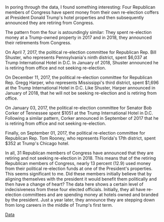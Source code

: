In poring through the data, I found something interesting: Four Republican members of Congress have spent money from their own re-election coffers at President Donald Trump's hotel properties and then subsequently announced they are retiring from Congress. 

The pattern from the four is astoundingly similar: They spent re-election money at a Trump-owned property in 2017 and in 2018, they announced their retirements from Congress. 

On April 7, 2017, the political re-election committee for Republican Rep. Bill Shuster, who represents Pennsylvania's ninth district, spent $6,037 at Trump International Hotel in D.C. In January of 2018, Shuster announced he is retiring from office and not seeking re-election. 

On December 11, 2017, the political re-election committee for Republican Rep. Gregg Harper, who represents Mississippi's third district, spent $1,696 at the Trump International Hotel in D.C. Like Shuster, Harper announced in January of 2018, that he will not be seeking re-election and is retiring from office. 

On January 03, 2017, the political re-election committee for Senator Bob Corker of Tennessee spent $1051 at the Trump International Hotel in D.C. Following a similar pattern, Corker announced in September of 2017 that he is retiring from office and not seeking re-election. 

Finally, on September 01, 2017, the political re-election committee for Republican Rep. Tom Rooney, who represents Florida's 17th district, spent $352 at Trump's Chicago hotel. 

In all, 31 Republican members of Congress have announced that they are retiring and not seeking re-election in 2018. This means that of the retiring Republican members of Congress, nearly 13 percent (12.9) used money from their political re-election funds at one of the President's properties. This seems significant to me. Did these members initially believe that by aligning themselves with the president it would benefit them politically and then have a change of heart? The data here shows a certain level of indecisiveness from these four elected officials. Initially, they all have re-election committees and are spending money at hotels owned and branded by the president. Just a year later, they announce they are stepping down from long careers in the middle of Trump's first term. 

[Data](https://docs.google.com/spreadsheets/d/1T_VqJqUG4aEVzhMcgr3sfg76uj3nXVTj9z543KviAqo/edit?usp=sharing)
